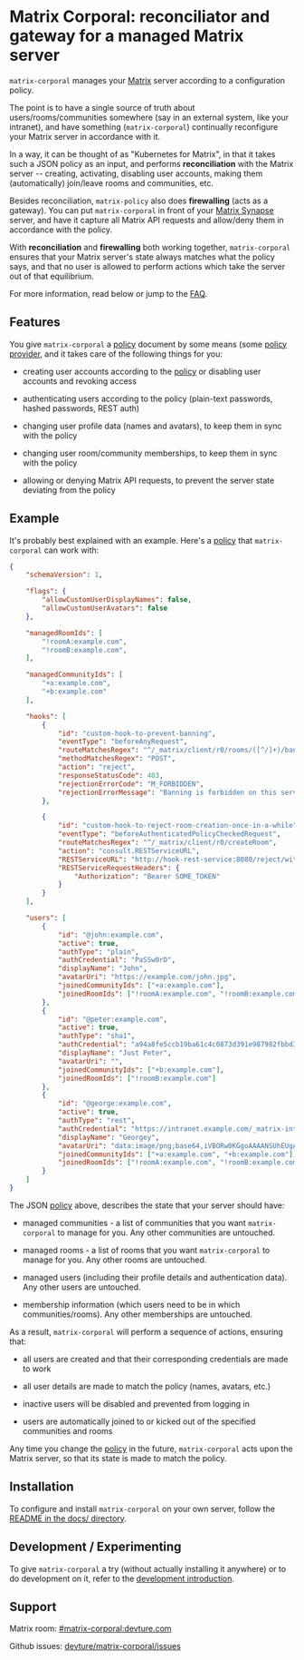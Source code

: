 # Matrix Corporal: reconciliator and gateway for a managed Matrix server

`matrix-corporal` manages your [Matrix](http://matrix.org/) server according to a configuration policy.

The point is to have a single source of truth about users/rooms/communities somewhere
(say in an external system, like your intranet),
and have something (`matrix-corporal`) continually reconfigure your Matrix server in accordance with it.

In a way, it can be thought of as "Kubernetes for Matrix", in that it takes such a JSON policy as an input,
and performs **reconciliation** with the Matrix server -- creating, activating, disabling user accounts, making them (automatically) join/leave rooms and communities, etc.

Besides reconciliation, `matrix-policy` also does **firewalling** (acts as a gateway).
You can put `matrix-corporal` in front of your [Matrix Synapse](https://github.com/matrix-org/synapse) server,
and have it capture all Matrix API requests and allow/deny them in accordance with the policy.

With **reconciliation** and **firewalling** both working together, `matrix-corporal` ensures
that your Matrix server's state always matches what the policy says, and that no user
is allowed to perform actions which take the server out of that equilibrium.

For more information, read below or jump to the [FAQ](docs/faq.md).


## Features

You give `matrix-corporal` a [policy](docs/policy.md) document by some means (some [policy provider](docs/policy-providers.md), and it takes care of the following things for you:

- creating user accounts according to the [policy](docs/policy.md) or disabling user accounts and revoking access

- authenticating users according to the policy (plain-text passwords, hashed passwords, REST auth)

- changing user profile data (names and avatars), to keep them in sync with the policy

- changing user room/community memberships, to keep them in sync with the policy

- allowing or denying Matrix API requests, to prevent the server state deviating from the policy


## Example

It's probably best explained with an example. Here's a [policy](docs/policy.md) that `matrix-corporal` can work with:

```json
{
	"schemaVersion": 1,

	"flags": {
		"allowCustomUserDisplayNames": false,
		"allowCustomUserAvatars": false
	},

	"managedRoomIds": [
		"!roomA:example.com",
		"!roomB:example.com",
	],

	"managedCommunityIds": [
		"+a:example.com",
		"+b:example.com"
	],

	"hooks": [
		{
			"id": "custom-hook-to-prevent-banning",
			"eventType": "beforeAnyRequest",
			"routeMatchesRegex": "^/_matrix/client/r0/rooms/([^/]+)/ban",
			"methodMatchesRegex": "POST",
			"action": "reject",
			"responseStatusCode": 403,
			"rejectionErrorCode": "M_FORBIDDEN",
			"rejectionErrorMessage": "Banning is forbidden on this server. We're nice like that!"
		},

		{
			"id": "custom-hook-to-reject-room-creation-once-in-a-while",
			"eventType": "beforeAuthenticatedPolicyCheckedRequest",
			"routeMatchesRegex": "^/_matrix/client/r0/createRoom",
			"action": "consult.RESTServiceURL",
			"RESTServiceURL": "http://hook-rest-service:8080/reject/with-33-percent-chance",
			"RESTServiceRequestHeaders": {
				"Authorization": "Bearer SOME_TOKEN"
			}
		}
	],

	"users": [
		{
			"id": "@john:example.com",
			"active": true,
			"authType": "plain",
			"authCredential": "PaSSw0rD",
			"displayName": "John",
			"avatarUri": "https://example.com/john.jpg",
			"joinedCommunityIds": ["+a:example.com"],
			"joinedRoomIds": ["!roomA:example.com", "!roomB:example.com"]
		},
		{
			"id": "@peter:example.com",
			"active": true,
			"authType": "sha1",
			"authCredential": "a94a8fe5ccb19ba61c4c0873d391e987982fbbd3",
			"displayName": "Just Peter",
			"avatarUri": "",
			"joinedCommunityIds": ["+b:example.com"],
			"joinedRoomIds": ["!roomB:example.com"]
		},
		{
			"id": "@george:example.com",
			"active": true,
			"authType": "rest",
			"authCredential": "https://intranet.example.com/_matrix-internal/identity/v1/check_credentials",
			"displayName": "Georgey",
			"avatarUri": "data:image/png;base64,iVBORw0KGgoAAAANSUhEUgAAAAUAAAAFCAYAAACNbyblAAAAHElEQVQI12P4//8/w38GIAXDIBKE0DHxgljNBAAO9TXL0Y4OHwAAAABJRU5ErkJggg==",
			"joinedCommunityIds": ["+a:example.com", "+b:example.com"],
			"joinedRoomIds": ["!roomA:example.com", "!roomB:example.com"]
		}
	]
}
```

The JSON [policy](docs/policy.md) above, describes the state that your server should have:

- managed communities - a list of communities that you want `matrix-corporal` to manage for you. Any other communities are untouched.

- managed rooms - a list of rooms that you want `matrix-corporal` to manage for you. Any other rooms are untouched.

- managed users (including their profile details and authentication data). Any other users are untouched.

- membership information (which users need to be in which communities/rooms). Any other memberships are untouched.


As a result, `matrix-corporal` will perform a sequence of actions, ensuring that:

- all users are created and that their corresponding credentials are made to work

- all user details are made to match the policy (names, avatars, etc.)

- inactive users will be disabled and prevented from logging in

- users are automatically joined to or kicked out of the specified communities and rooms

Any time you change the [policy](docs/policy.md) in the future, `matrix-corporal` acts upon the Matrix server,
so that its state is made to match the policy.


## Installation

To configure and install `matrix-corporal` on your own server, follow the [README in the docs/ directory](docs/README.md).


## Development / Experimenting

To give `matrix-corporal` a try (without actually installing it anywhere) or to do development on it, refer to the [development introduction](docs/development.md).


## Support

Matrix room: [#matrix-corporal:devture.com](https://matrix.to/#/#matrix-corporal:devture.com)

Github issues: [devture/matrix-corporal/issues](https://github.com/devture/matrix-corporal/issues)
